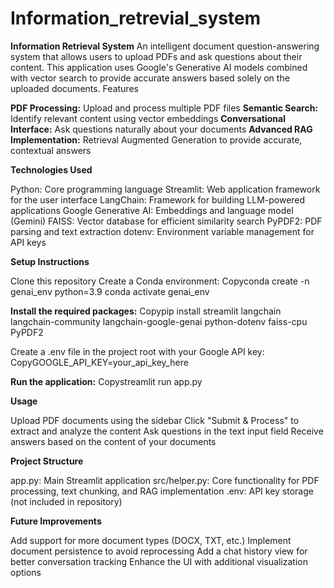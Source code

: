 # Information_retrevial_system

**Information Retrieval System**
An intelligent document question-answering system that allows users to upload PDFs and ask questions about their content. This application uses Google's Generative AI models combined with vector search to provide accurate answers based solely on the uploaded documents.
Features

**PDF Processing:** Upload and process multiple PDF files
**Semantic Search:** Identify relevant content using vector embeddings
**Conversational Interface:** Ask questions naturally about your documents
**Advanced RAG Implementation:** Retrieval Augmented Generation to provide accurate, contextual answers

**Technologies Used**

Python: Core programming language
Streamlit: Web application framework for the user interface
LangChain: Framework for building LLM-powered applications
Google Generative AI: Embeddings and language model (Gemini)
FAISS: Vector database for efficient similarity search
PyPDF2: PDF parsing and text extraction
dotenv: Environment variable management for API keys

**Setup Instructions**

Clone this repository
Create a Conda environment:
Copyconda create -n genai_env python=3.9
conda activate genai_env

**Install the required packages:**
Copypip install streamlit langchain langchain-community langchain-google-genai python-dotenv faiss-cpu PyPDF2

Create a .env file in the project root with your Google API key:
CopyGOOGLE_API_KEY=your_api_key_here

**Run the application:**
Copystreamlit run app.py


**Usage**

Upload PDF documents using the sidebar
Click "Submit & Process" to extract and analyze the content
Ask questions in the text input field
Receive answers based on the content of your documents

**Project Structure**

app.py: Main Streamlit application
src/helper.py: Core functionality for PDF processing, text chunking, and RAG implementation
.env: API key storage (not included in repository)

**Future Improvements**

Add support for more document types (DOCX, TXT, etc.)
Implement document persistence to avoid reprocessing
Add a chat history view for better conversation tracking
Enhance the UI with additional visualization options


